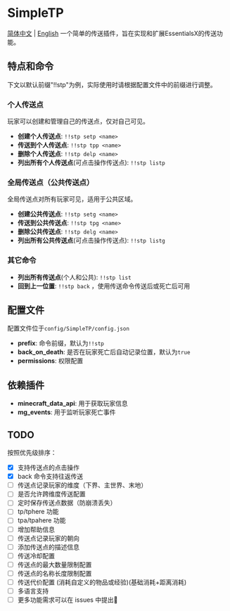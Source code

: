 # SimpleTP
[简体中文](README_zh.md) | [English](README.md)
一个简单的传送插件，旨在实现和扩展EssentialsX的传送功能。

## 特点和命令
下文以默认前缀"!!stp"为例，实际使用时请根据配置文件中的前缀进行调整。

### 个人传送点
玩家可以创建和管理自己的传送点，仅对自己可见。
- **创建个人传送点**: `!!stp setp <name>`
- **传送到个人传送点**: `!!stp tpp <name>`
- **删除个人传送点**: `!!stp delp <name>`
- **列出所有个人传送点**(可点击操作传送点): `!!stp listp`

### 全局传送点（公共传送点）
全局传送点对所有玩家可见，适用于公共区域。
- **创建公共传送点**: `!!stp setg <name>`
- **传送到公共传送点**: `!!stp tpg <name>`
- **删除公共传送点**: `!!stp delg <name>`
- **列出所有公共传送点**(可点击操作传送点): `!!stp listg`

### 其它命令
- **列出所有传送点**(个人和公共): `!!stp list`
- **回到上一位置**: `!!stp back` ，使用传送命令传送后或死亡后可用



## 配置文件
配置文件位于`config/SimpleTP/config.json`
- **prefix**: 命令前缀，默认为`!!stp`
- **back_on_death**: 是否在玩家死亡后自动记录位置，默认为`true`
- **permissions**: 权限配置

## 依赖插件
- **minecraft_data_api**: 用于获取玩家信息
- **mg_events**: 用于监听玩家死亡事件

## TODO
按照优先级排序：
- [x] 支持传送点的点击操作
- [x] back 命令支持往返传送
- [ ] 传送点记录玩家的维度（下界、主世界、末地）
- [ ] 是否允许跨维度传送配置
- [ ] 定时保存传送点数据（防崩溃丢失）
- [ ] tp/tphere 功能
- [ ] tpa/tpahere 功能
- [ ] 增加帮助信息
- [ ] 传送点记录玩家的朝向
- [ ] 添加传送点的描述信息
- [ ] 传送冷却配置
- [ ] 传送点的最大数量限制配置
- [ ] 传送点的名称长度限制配置
- [ ] 传送代价配置 (消耗自定义的物品或经验)(基础消耗+距离消耗)
- [ ] 多语言支持
- [ ] 更多功能需求可以在 issues 中提出🚀

